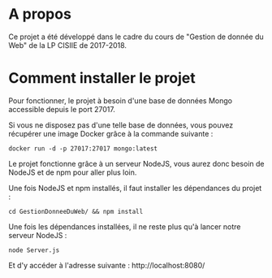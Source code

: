# A propos

Ce projet a été développé dans le cadre du cours de "Gestion de donnée du Web" de la LP CISIIE de 2017-2018.
 
# Comment installer le projet

Pour fonctionner, le projet à besoin d'une base de données Mongo accessible depuis le port 27017.

Si vous ne disposez pas d'une telle base de données, vous pouvez récupérer une image Docker grâce à la commande suivante :

```
docker run -d -p 27017:27017 mongo:latest
```

Le projet fonctionne grâce à un serveur NodeJS, vous aurez donc besoin de NodeJS et de npm pour aller plus loin.

Une fois NodeJS et npm installés, il faut installer les dépendances du projet :

```
cd GestionDonneeDuWeb/ && npm install
```

Une fois les dépendances installées, il ne reste plus qu'à lancer notre serveur NodeJS :

```
node Server.js
```

Et d'y accéder à l'adresse suivante :  http://localhost:8080/
